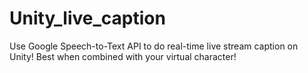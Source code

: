 # Unity_live_caption
Use Google Speech-to-Text API to do real-time live stream caption on Unity! Best when combined with your virtual character!

